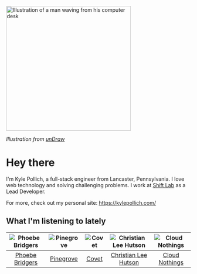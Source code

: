 <img src="https://user-images.githubusercontent.com/6766512/87306713-6f79d900-c4e6-11ea-989a-3242cbfc50c2.png" alt="Illustration of a man waving from his computer desk" height="340" />

_Illustration from [unDraw](https://undraw.co/)_

# Hey there

I'm Kyle Pollich, a full-stack engineer from Lancaster, Pennsylvania. I love web technology and solving challenging problems.
I work at [Shift Lab](https://shiftlab.co/) as a Lead Developer.

For more, check out my personal site: https://kylepollich.com/

## What I'm listening to lately

<!-- begin artists -->
  |![Phoebe Bridgers](https://i.scdn.co/image/3b6a427f0c54c0d116c433462ae1dd48474643d0)|![Pinegrove](https://i.scdn.co/image/cbed180a43a152df83d00d04bec789ca4c62ea7c)|![Covet](https://i.scdn.co/image/0648b3f706778533872aed129bedbdccb1cd60ff)|![Christian Lee Hutson](https://i.scdn.co/image/e803cdc6e5a109c3fbb7e0b3cd9a63a06c001e9c)|![Cloud Nothings](https://i.scdn.co/image/918a3772578036c69ac132b849ba84320dda754b)|
  |:---:|:---:|:---:|:---:|:---:|
  |[Phoebe Bridgers](https://open.spotify.com/artist/1r1uxoy19fzMxunt3ONAkG)|[Pinegrove](https://open.spotify.com/artist/2gbT6GPXMis0OAkZbEQCYB)|[Covet](https://open.spotify.com/artist/46iJ1VD4HKFnqjISGqlZkV)|[Christian Lee Hutson](https://open.spotify.com/artist/5B7NeaqVrmXPyF05C9tnZ3)|[Cloud Nothings](https://open.spotify.com/artist/6rnbB5fuUuCSsspvFsxIpT)|
<!-- end artists -->
